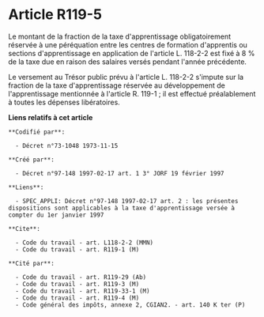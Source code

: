 # Article R119-5

Le montant de la fraction de la taxe d'apprentissage obligatoirement réservée à une péréquation entre les centres de
formation d'apprentis ou sections d'apprentissage en application de l'article L. 118-2-2 est fixé à 8 % de la taxe due en
raison des salaires versés pendant l'année précédente.

Le versement au Trésor public prévu à l'article L. 118-2-2 s'impute sur la fraction de la taxe d'apprentissage réservée au
développement de l'apprentissage mentionnée à l'article R. 119-1 ; il est effectué préalablement à toutes les dépenses
libératoires.

**Liens relatifs à cet article**

	**Codifié par**:

	  - Décret n°73-1048 1973-11-15

	**Créé par**:

	  - Décret n°97-148 1997-02-17 art. 1 3° JORF 19 février 1997

	**Liens**:

	  - SPEC_APPLI: Décret n°97-148 1997-02-17 art. 2 : les présentes dispositions sont applicables à la taxe d'apprentissage versée à compter du 1er janvier 1997

	**Cite**:

	  - Code du travail - art. L118-2-2 (MMN)
	  - Code du travail - art. R119-1 (M)

	**Cité par**:

	  - Code du travail - art. R119-29 (Ab)
	  - Code du travail - art. R119-3 (M)
	  - Code du travail - art. R119-33-1 (M)
	  - Code du travail - art. R119-4 (M)
	  - Code général des impôts, annexe 2, CGIAN2. - art. 140 K ter (P)
